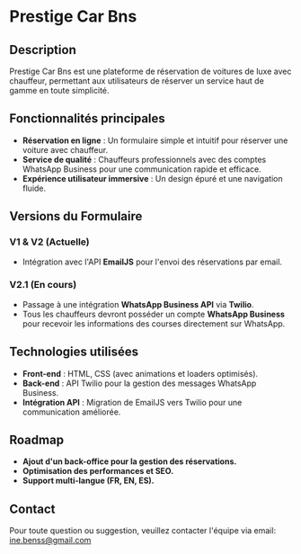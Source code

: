 # Prestige Car Bns

## Description
Prestige Car Bns est une plateforme de réservation de voitures de luxe avec chauffeur, permettant aux utilisateurs de réserver un service haut de gamme en toute simplicité.

## Fonctionnalités principales
- **Réservation en ligne** : Un formulaire simple et intuitif pour réserver une voiture avec chauffeur.
- **Service de qualité** : Chauffeurs professionnels avec des comptes WhatsApp Business pour une communication rapide et efficace.
- **Expérience utilisateur immersive** : Un design épuré et une navigation fluide.

## Versions du Formulaire
### **V1 & V2 (Actuelle)**
- Intégration avec l'API **EmailJS** pour l'envoi des réservations par email.

### **V2.1 (En cours)**
- Passage à une intégration **WhatsApp Business API** via **Twilio**.
- Tous les chauffeurs devront posséder un compte **WhatsApp Business** pour recevoir les informations des courses directement sur WhatsApp.

## Technologies utilisées
- **Front-end** : HTML, CSS (avec animations et loaders optimisés).
- **Back-end** : API Twilio pour la gestion des messages WhatsApp Business.
- **Intégration API** : Migration de EmailJS vers Twilio pour une communication améliorée.

## Roadmap
- **Ajout d'un back-office pour la gestion des réservations.**
- **Optimisation des performances et SEO.**
- **Support multi-langue (FR, EN, ES).**

## Contact
Pour toute question ou suggestion, veuillez contacter l'équipe via email: ine.benss@gmail.com


